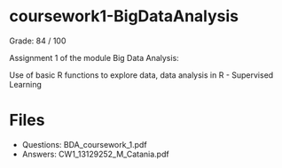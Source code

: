 # coursework1-BigDataAnalysis

Grade: 84 / 100

Assignment 1 of the module Big Data Analysis:

Use of basic R functions to explore data, data analysis in R - Supervised Learning

# Files

- Questions: BDA_coursework_1.pdf
- Answers: CW1_13129252_M_Catania.pdf

